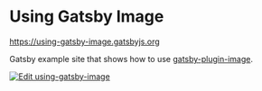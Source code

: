 # Using Gatsby Image

<https://using-gatsby-image.gatsbyjs.org>

Gatsby example site that shows how to use [gatsby-plugin-image](https://github.com/gatsbyjs/gatsby/tree/master/packages/gatsby-image).

[![Edit using-gatsby-image](https://codesandbox.io/static/img/play-codesandbox.svg)](https://codesandbox.io/s/github/gatsbyjs/gatsby/tree/master/examples/using-gatsby-image)
